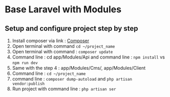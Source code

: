 # Base Laravel with Modules


## Setup and configure project step by step

1. Install composer via link : [Composer](https://composer.org)
2. Open terminal with command  `cd ~/project_name`
3. Open terminal with command : `composer update`
4. Command line : cd app/Modules/Api and command line : `npm install` vs `npm run dev`
5. Same with the step 4 : app/Modules/Cms/, app/Modules/Client
6. Command line : `cd ~/project_name` 
7. command line : `composer dump-autoload` and `php artisan vendor:publish`
8. Run project with command line : `php artisan ser`
